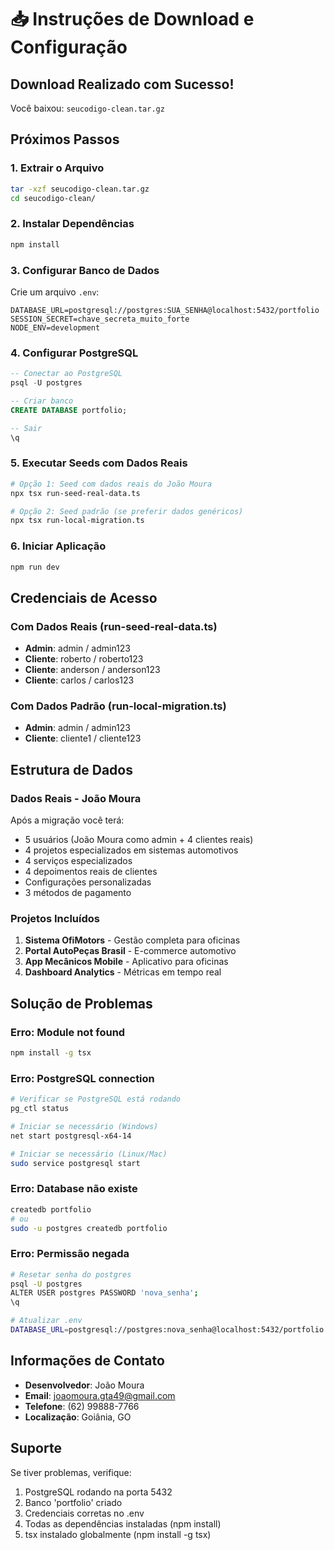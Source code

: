 # 📥 Instruções de Download e Configuração

## Download Realizado com Sucesso!

Você baixou: `seucodigo-clean.tar.gz`

## Próximos Passos

### 1. Extrair o Arquivo
```bash
tar -xzf seucodigo-clean.tar.gz
cd seucodigo-clean/
```

### 2. Instalar Dependências
```bash
npm install
```

### 3. Configurar Banco de Dados
Crie um arquivo `.env`:
```env
DATABASE_URL=postgresql://postgres:SUA_SENHA@localhost:5432/portfolio
SESSION_SECRET=chave_secreta_muito_forte
NODE_ENV=development
```

### 4. Configurar PostgreSQL
```sql
-- Conectar ao PostgreSQL
psql -U postgres

-- Criar banco
CREATE DATABASE portfolio;

-- Sair
\q
```

### 5. Executar Seeds com Dados Reais
```bash
# Opção 1: Seed com dados reais do João Moura
npx tsx run-seed-real-data.ts

# Opção 2: Seed padrão (se preferir dados genéricos)
npx tsx run-local-migration.ts
```

### 6. Iniciar Aplicação
```bash
npm run dev
```

## Credenciais de Acesso

### Com Dados Reais (run-seed-real-data.ts)
- **Admin**: admin / admin123
- **Cliente**: roberto / roberto123  
- **Cliente**: anderson / anderson123
- **Cliente**: carlos / carlos123

### Com Dados Padrão (run-local-migration.ts)
- **Admin**: admin / admin123
- **Cliente**: cliente1 / cliente123

## Estrutura de Dados

### Dados Reais - João Moura
Após a migração você terá:
- 5 usuários (João Moura como admin + 4 clientes reais)
- 4 projetos especializados em sistemas automotivos
- 4 serviços especializados
- 4 depoimentos reais de clientes
- Configurações personalizadas
- 3 métodos de pagamento

### Projetos Incluídos
1. **Sistema OfiMotors** - Gestão completa para oficinas
2. **Portal AutoPeças Brasil** - E-commerce automotivo
3. **App Mecânicos Mobile** - Aplicativo para oficinas
4. **Dashboard Analytics** - Métricas em tempo real

## Solução de Problemas

### Erro: Module not found
```bash
npm install -g tsx
```

### Erro: PostgreSQL connection
```bash
# Verificar se PostgreSQL está rodando
pg_ctl status

# Iniciar se necessário (Windows)
net start postgresql-x64-14

# Iniciar se necessário (Linux/Mac)
sudo service postgresql start
```

### Erro: Database não existe
```bash
createdb portfolio
# ou
sudo -u postgres createdb portfolio
```

### Erro: Permissão negada
```bash
# Resetar senha do postgres
psql -U postgres
ALTER USER postgres PASSWORD 'nova_senha';
\q

# Atualizar .env
DATABASE_URL=postgresql://postgres:nova_senha@localhost:5432/portfolio
```

## Informações de Contato

- **Desenvolvedor**: João Moura
- **Email**: joaomoura.gta49@gmail.com
- **Telefone**: (62) 99888-7766
- **Localização**: Goiânia, GO

## Suporte
Se tiver problemas, verifique:
1. PostgreSQL rodando na porta 5432
2. Banco 'portfolio' criado
3. Credenciais corretas no .env
4. Todas as dependências instaladas (npm install)
5. tsx instalado globalmente (npm install -g tsx)